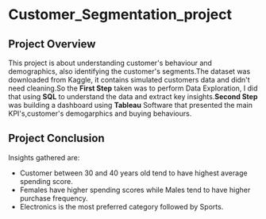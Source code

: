 # Customer_Segmentation_project
## Project Overview
This project is about understanding customer's behaviour and demographics, also identifying the customer's segments.The dataset was downloaded from Kaggle, it contains simulated customers data and didn't need cleaning.So the **First Step** taken was to perform Data Exploration, I did that using **SQL** to understand the data and extract key insights.**Second Step** was building a dashboard using **Tableau** Software that presented the main KPI's,customer's demogarphics and buying behaviours.
## Project Conclusion
Insights gathered are:
- Customer between 30 and 40 years old tend to have highest average spending score.
- Females have higher spending scores while Males tend to have higher purchase frequency.
- Electronics is the most preferred category followed by Sports.
